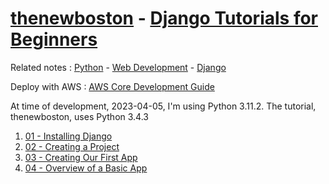 # [thenewboston](thenewboston.md) - [Django Tutorials for Beginners](https://www.youtube.com/playlist?list=PL6gx4Cwl9DGBlmzzFcLgDhKTTfNLfX1IK)

Related notes : [Python](Python.md) - [Web Development](Web%20Development.md) - [Django](Django.md)

Deploy with AWS : [AWS Core Development Guide](aws-core-deployment-guide.pdf)

At time of development, 2023-04-05, I'm using Python 3.11.2.
The tutorial, thenewboston, uses Python 3.4.3

1. [01 - Installing Django](01%20-%20Installing%20Django.md)
2. [02 - Creating a Project](02%20-%20Creating%20a%20Project.md)
3. [03 - Creating Our First App](03%20-%20Creating%20Our%20First%20App.md)
4. [04 - Overview of a Basic App](04%20-%20Overview%20of%20a%20Basic%20App.md)
